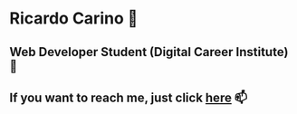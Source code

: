 # Ricardo Carino 👋

## **Web Developer Student** (Digital Career Institute) 🌱

## If you want to reach me, just click [here](riccaralv@gmail.com) 📫

<!--
**riccaralv/riccaralv** is a ✨ _special_ ✨ repository because its `README.md` (this file) appears on your GitHub profile.

Here are some ideas to get you started:

- 🔭 I’m currently working on ...
-  I’m currently learning ...
- 👯 I’m looking to collaborate on ...
- 🤔 I’m looking for help with ...
- 💬 Ask me about ...
-  How to reach me: ...
- 😄 Pronouns: ...
- ⚡ Fun fact: ...
-->
